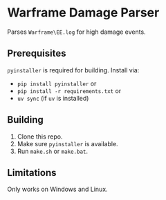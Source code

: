 # Warframe Damage Parser
Parses `Warframe\EE.log` for high damage events.

## Prerequisites
`pyinstaller` is required for building. Install via:
 - `pip install pyinstaller` or
 - `pip install -r requirements.txt` or 
 - `uv sync` (if `uv` is installed)

## Building
1. Clone this repo.
1. Make sure `pyinstaller` is available.
1. Run `make.sh` or `make.bat`.

## Limitations
Only works on Windows and Linux.
